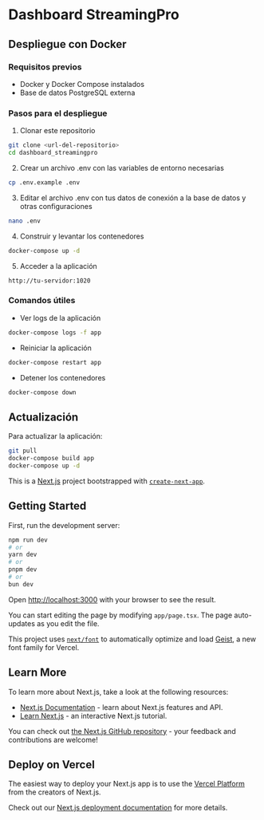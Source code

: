 # Dashboard StreamingPro

## Despliegue con Docker

### Requisitos previos
- Docker y Docker Compose instalados
- Base de datos PostgreSQL externa

### Pasos para el despliegue

1. Clonar este repositorio
```bash
git clone <url-del-repositorio>
cd dashboard_streamingpro
```

2. Crear un archivo .env con las variables de entorno necesarias
```bash
cp .env.example .env
```

3. Editar el archivo .env con tus datos de conexión a la base de datos y otras configuraciones
```bash
nano .env
```

4. Construir y levantar los contenedores
```bash
docker-compose up -d
```

5. Acceder a la aplicación
```
http://tu-servidor:1020
```

### Comandos útiles

- Ver logs de la aplicación
```bash
docker-compose logs -f app
```

- Reiniciar la aplicación
```bash
docker-compose restart app
```

- Detener los contenedores
```bash
docker-compose down
```

## Actualización

Para actualizar la aplicación:

```bash
git pull
docker-compose build app
docker-compose up -d
```

This is a [Next.js](https://nextjs.org) project bootstrapped with [`create-next-app`](https://nextjs.org/docs/app/api-reference/cli/create-next-app).

## Getting Started

First, run the development server:

```bash
npm run dev
# or
yarn dev
# or
pnpm dev
# or
bun dev
```

Open [http://localhost:3000](http://localhost:3000) with your browser to see the result.

You can start editing the page by modifying `app/page.tsx`. The page auto-updates as you edit the file.

This project uses [`next/font`](https://nextjs.org/docs/app/building-your-application/optimizing/fonts) to automatically optimize and load [Geist](https://vercel.com/font), a new font family for Vercel.

## Learn More

To learn more about Next.js, take a look at the following resources:

- [Next.js Documentation](https://nextjs.org/docs) - learn about Next.js features and API.
- [Learn Next.js](https://nextjs.org/learn) - an interactive Next.js tutorial.

You can check out [the Next.js GitHub repository](https://github.com/vercel/next.js) - your feedback and contributions are welcome!

## Deploy on Vercel

The easiest way to deploy your Next.js app is to use the [Vercel Platform](https://vercel.com/new?utm_medium=default-template&filter=next.js&utm_source=create-next-app&utm_campaign=create-next-app-readme) from the creators of Next.js.

Check out our [Next.js deployment documentation](https://nextjs.org/docs/app/building-your-application/deploying) for more details.
